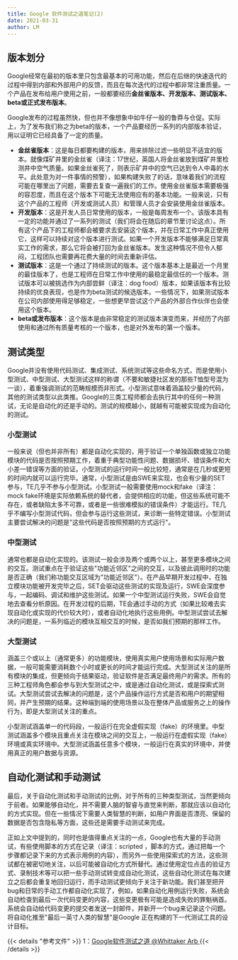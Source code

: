 ```yaml
---
title: Google 软件测试之道笔记(2)
date: 2021-03-31
author: LM
---
```


## 版本划分

Google经常在最初的版本里只包含最基本的可用功能，然后在后继的快速迭代的过程中得到内部和外部用户的反馈，而且在每次迭代的过程中都非常注重质量。一个产品在发布给用户使用之前，一般都要经历**金丝雀版本、开发版本、测试版本、beta或正式发布版本**。

Google发布的过程虽然快，但也并不像想象中如牛仔一般的鲁莽与仓促。实际上，为了发布我们称之为beta的版本，一个产品要经历一系列的内部版本验证，用以证明它已经具备了一定的质量。

- **金丝雀版本**：这是每日都要构建的版本，用来排除过滤一些明显不适宜的版本。就像煤矿井里的金丝雀（译注：17世纪，英国人将金丝雀放到煤矿井里检测井中空气质量。如果金丝雀死了，则表示矿井中的空气已达到令人中毒的水平。此处意为对一件事情的预警），如果构建失败了的话，意味着我们的流程可能在哪里出了问题，需要去复查一遍我们的工作。使用金丝雀版本需要极强的容忍度，而且在这个版本下可能无法使用应有的基本功能。一般来说，只有这个产品的工程师（开发或测试人员）和管理人员才会安装使用金丝雀版本。
- **开发版本**：这是开发人员日常使用的版本，一般是每周发布一个。该版本具有一定的功能并通过了一系列的测试（我们将会在随后的章节里讨论这点）。所有这个产品下的工程师都会被要求去安装这个版本，并在日常工作中真正使用它，这样可以持续对这个版本进行测试。如果一个开发版本不能够满足日常真实工作的需求，那么它将会被打回为金丝雀版本。发生这种情况不但令人郁闷，工程团队也需要再花费大量的时间去重新评估。
- **测试版本**：这是一个通过了持续测试的版本。这个版本基本上是最近一个月里的最佳版本了，也是工程师在日常工作中使用的最稳定最信任的一个版本。测试版本可以被挑选作为内部尝鲜（译注：dog food）版本，如果该版本有比较持续的优良表现，也是作为beta测试的候选版本。一些情况下，如果测试版本在公司内部使用得足够稳定，一些想更早尝试这个产品的外部合作伙伴也会使用这个版本。
- **beta或发布版本**：这个版本是由非常稳定的测试版本演变而来，并经历了内部使用和通过所有质量考核的一个版本，也是对外发布的第一个版本。

## 测试类型

Google并没有使用代码测试、集成测试、系统测试等这些命名方式，而是使用小型测试、中型测试、大型测试这样的称谓（不要和敏捷社区发的那些T恤型号混为一谈），着重强调测试的范畴规模而非形式。小型测试意味着涵盖较少量的代码，其他的测试类型以此类推。Google的三类工程师都会去执行其中的任何一种测试，无论是自动化的还是手动的。测试的规模越小，就越有可能被实现成为自动化的测试。

### 小型测试

一般来说（但也并非所有）都是自动化实现的，用于验证一个单独函数或独立功能模块的代码是否按照预期工作，着重于典型功能性问题、数据损坏、错误条件和大小差一错误等方面的验证。小型测试的运行时间一般比较短，通常是在几秒或更短的时间内就可以运行完毕。通常，小型测试是由SWE来实现，也会有少量的SET参与，TE几乎不参与小型测试。小型测试一般需要使用mock和fake（译注：mock fake环境是实际依赖系统的替代者，会提供相应的功能，但这些系统可能不存在，或者缺陷太多不可靠，或者是一些很难模拟的错误条件）才能运行。TE几乎不编写小型测试代码，但会参与运行这些测试，来诊断一些特定错误。小型测试主要尝试解决的问题是"这些代码是否按照预期的方式运行"。

### 中型测试 

通常也都是自动化实现的。该测试一般会涉及两个或两个以上，甚至更多模块之间的交互。测试重点在于验证这些"功能近邻区"之间的交互，以及彼此调用时的功能是否正确（我们称功能交互区域为"功能近邻区"）。在产品早期开发过程中，在独立模块功能被开发完毕之后，SET会驱动这些测试的实现及运行，SWE会深度参与，一起编码、调试和维护这些测试。如果一个中型测试运行失败，SWE会自觉地去查看分析原因。在开发过程的后期，TE会通过手动的方式（如果比较难去实现自动化或实现的代价较大时），或者自动化地执行这些用例。中型测试尝试去解决的问题是，一系列临近的模块互相交互的时候，是否如我们预期的那样工作。

### 大型测试 

涵盖三个或以上（通常更多）的功能模块，使用真实用户使用场景和实际用户数据，一般可能需要消耗数个小时或更长的时间才能运行完成。大型测试关注的是所有模块的集成，但更倾向于结果驱动，验证软件是否满足最终用户的需求。所有的三种工程师角色都会参与到大型测试之中，或是通过自动化测试，或是探索式测试。大型测试尝试去解决的问题是，这个产品操作运行方式是否和用户的期望相同，并产生预期的结果。这种端到端的使用场景以及在整体产品或服务之上的操作行为，即是大型测试关注的重点。

小型测试涵盖单一的代码段，一般运行在完全虚假实现（fake）的环境里。中型测试涵盖多个模块且重点关注在模块之间的交互上，一般运行在虚假实现（fake）环境或真实环境中。大型测试涵盖任意多个模块，一般运行在真实的环境中，并使用真正的用户数据与资源。

## 自动化测试和手动测试

最后，关于自动化测试和手动测试的比例，对于所有的三种类型测试，当然更倾向于前者。如果能够自动化，并不需要人脑的智睿与直觉来判断，那就应该以自动化的方式实现。但在一些情况下需要人类智慧的判断，如用户界面是否漂亮、保留的数据是否包含隐私等方面，这些还是需要手动测试来完成。

正如上文中提到的，同时也是值得重点关注的一点，Google也有大量的手动测试，有些使用脚本的方式在记录（译注：scripted ，脚本的方式，通过把每一个步骤都记录下来的方式表示用例的内容），而另外一些使用探索式的方法，这些测试都在被密切地关注，以后可能被自动化方式所替代。通过使用定位点击的验证方式、录制技术等可以把一些手动测试转变成自动化测试，这些自动化测试在每次建立之后都会重复地回归运行，而手动测试更倾向于关注于新功能。我们甚至把开bug和日常的手动工作都自动化实现了，例如，如果自动化用例运行失败，系统会自动检查到最后一次代码变更的内容，这些变更极有可能是造成失败的罪魁祸首。系统会自动给代码变更的提交者发送一封邮件，并新开一个bug来记录这个问题。 将自动化推至"最后一英寸人类的智慧"是Google 正在构建的下一代测试工具的设计目标。

{{< details "参考文件" >}} 
1：[Google软件测试之道  @Whittaker Arb ](http://www.51testing.com/html/12/n-853012.html)
{{< /details >}}